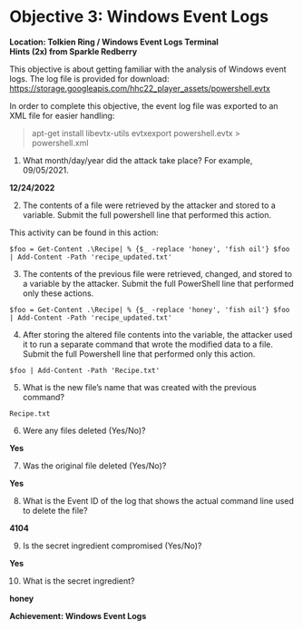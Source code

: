 
# Objective 3: Windows Event Logs
**Location: Tolkien Ring / Windows Event Logs Terminal**  
**Hints (2x) from Sparkle Redberry**

This objective is about getting familiar with the analysis of Windows event logs. The log file is provided for download: https://storage.googleapis.com/hhc22_player_assets/powershell.evtx

In order to complete this objective, the event log file was exported to an XML file for easier handling:

> apt-get install libevtx-utils
> evtxexport powershell.evtx >
> powershell.xml

1. What month/day/year did the attack take place? For example, 09/05/2021.

**12/24/2022**
 
2. The contents of a file were retrieved by the attacker and stored to a variable. Submit the full powershell line that performed this action.

This activity can be found in this action:

```$foo = Get-Content .\Recipe| % {$_ -replace 'honey', 'fish oil'} $foo | Add-Content -Path 'recipe_updated.txt'```

3. The contents of the previous file were retrieved, changed, and stored to a variable by the attacker. Submit the full PowerShell line that performed only these actions.

```$foo = Get-Content .\Recipe| % {$_ -replace 'honey', 'fish oil'} $foo | Add-Content -Path 'recipe_updated.txt'```

  

4. After storing the altered file contents into the variable, the attacker used it to run a separate command that wrote the modified data to a file. Submit the full Powershell line that performed only this action.

  

```$foo | Add-Content -Path 'Recipe.txt'```

  

5. What is the new file’s name that was created with the previous command?

```Recipe.txt```

  

6. Were any files deleted (Yes/No)?

**Yes**

  

7. Was the original file deleted (Yes/No)?

**Yes**

  

8. What is the Event ID of the log that shows the actual command line used to delete the file?

**4104**

  

9. Is the secret ingredient compromised (Yes/No)?

**Yes**

  

10. What is the secret ingredient?

**honey**

**Achievement: Windows Event Logs**
